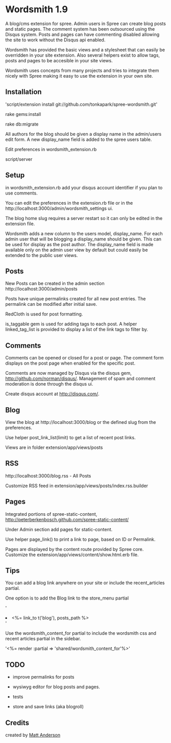 Wordsmith 1.9
=========

A blog/cms extension for spree. Admin users in Spree can create blog posts and static pages. The comment system has been outsourced using the Disqus system. Posts and pages can have commenting disabled allowing the site to work without the Disqus api enabled.

Wordsmith has provided the basic views and a stylesheet that can easily be overridden in your site extension. Also several helpers exist to allow tags, posts and pages to be accesible in your site views.

Wordsmith uses concepts from many projects and tries to integrate them nicely with Spree making it easy to use the extension in your own site.


Installation
------------

'script/extension install git://github.com/tonkapark/spree-wordsmith.git'

rake gems:install

rake db:migrate

All authors for the blog should be given a display name in the admin/users edit form. A new display_name field is added to the spree users table. 

Edit preferences in wordsmith_extension.rb

script/server

Setup
------

in wordsmith_extension.rb add your disqus account identifier if you plan to use comments.

You can edit the preferences in the extension.rb file or in the http://localhost:3000/admin/wordsmith_settings ui.

The blog home slug requires a server restart so it can only be edited in the extension file.

Wordsmith adds a new column to the users model, display_name. For each admin user that will be blogging a display_name should be given. This can be used for display as the post author. The display_name field is made available only on the admin user view by default but could easily be extended to the public user views.


Posts
-------

New Posts can be created in the admin section http://localhost:3000/admin/posts

Posts have unique permalinks created for all new post entries. The permalink can be modified after initial save.

RedCloth is used for post formatting.

is_taggable gem is used for adding tags to each post. A helper linked_tag_list is provided to display a list of the link tags to filter by.


Comments
--------

Comments can be opened or closed for a post or page.  The comment form displays on the post page when enabled for the specific post.

Comments are now managed by Disqus via the disqus gem, http://github.com/norman/disqus/. Management of spam and comment moderation is done through the disqus ui.

Create disqus account at http://disqus.com/.  


Blog
-----

View the blog at http://localhost:3000/blog or the defined slug from the preferences.

Use helper post_link_list(limit) to get a list of recent post links.

Views are in folder extension/app/views/posts


RSS
-----

http://localhost:3000/blog.rss - All Posts

Customize RSS feed in extension/app/views/posts/index.rss.builder


Pages
-----

Integrated portions of spree-static-content, http://peterberkenbosch.github.com/spree-static-content/

Under Admin section add pages for static-content.

Use helper page_link() to print a link to page, based on ID or Permalink.

Pages are displayed by the content route provided by Spree core. Customize the extension/app/views/content/show.html.erb file.



Tips
--------

You can add a blog link anywhere on your site or include the recent_articles partial.

One option is to add the Blog link to the store_menu partial

'<li><%= link_to t('blog'), posts_path %></li>'

Use the wordsmith_content_for partial to include the wordsmith css and recent articles partial in the sidebar.

'<%= render :partial => 'shared/wordsmith_content_for'%>'



TODO
-----

- improve permalinks for posts

- wysiwyg editor for blog posts and pages.

- tests

- store and save links (aka blogroll)


Credits
-------

created by [Matt Anderson](http://tonkapark.com/)